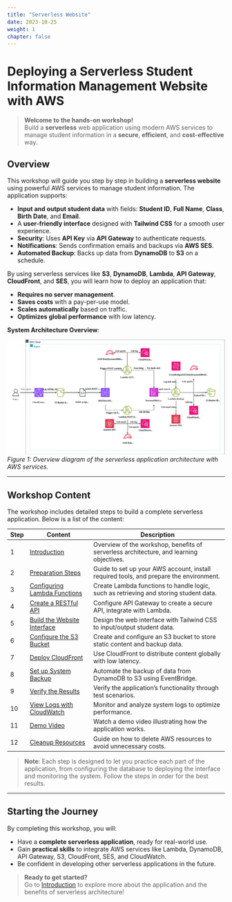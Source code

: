 ```yaml
---
title: "Serverless Website"
date: 2023-10-25
weight: 1
chapter: false
---
```


# Deploying a Serverless Student Information Management Website with AWS

> **Welcome to the hands-on workshop!**  
> Build a **serverless** web application using modern AWS services to manage student information in a **secure**, **efficient**, and **cost-effective** way.

## Overview

This workshop will guide you step by step in building a **serverless website** using powerful AWS services to manage student information. The application supports:  
- **Input and output student data** with fields: **Student ID**, **Full Name**, **Class**, **Birth Date**, and **Email**.  
- A **user-friendly interface** designed with **Tailwind CSS** for a smooth user experience.  
- **Security**: Uses **API Key** via **API Gateway** to authenticate requests.  
- **Notifications**: Sends confirmation emails and backups via **AWS SES**.  
- **Automated Backup**: Backs up data from **DynamoDB** to **S3** on a schedule.  

By using serverless services like **S3**, **DynamoDB**, **Lambda**, **API Gateway**, **CloudFront**, and **SES**, you will learn how to deploy an application that:  
- **Requires no server management**.  
- **Saves costs** with a pay-per-use model.  
- **Scales automatically** based on traffic.  
- **Optimizes global performance** with low latency.

**System Architecture Overview**:

![System Architecture Overview](images/system-architecture-overview.svg)  
*Figure 1: Overview diagram of the serverless application architecture with AWS services.*

---

## Workshop Content

The workshop includes detailed steps to build a complete serverless application. Below is a list of the content:

| **Step** | **Content** | **Description** |
|----------|-------------|-----------------|
| 1 | [Introduction](1-introduction/) | Overview of the workshop, benefits of serverless architecture, and learning objectives. |
| 2 | [Preparation Steps](2-preparation-steps/)  | Guide to set up your AWS account, install required tools, and prepare the environment. |
| 3 | [Configuring Lambda Functions](3-creating-lambda-functions/) | Create Lambda functions to handle logic, such as retrieving and storing student data. |
| 4 | [Create a RESTful API](4-creating-a-restful-api/) | Configure API Gateway to create a secure API, integrate with Lambda. |
| 5 | [Build the Website Interface](5-designing-the-website-interface/) | Design the web interface with Tailwind CSS to input/output student data. |
| 6 | [Configure the S3 Bucket](6-configuring-s3-buckets/)| Create and configure an S3 bucket to store static content and backup data. |
| 7 | [Deploy CloudFront](7-deploying-cloudfront/) | Use CloudFront to distribute content globally with low latency. |
| 8 | [Set up System Backup](8-setting-up-system-backup/) | Automate the backup of data from DynamoDB to S3 using EventBridge. |
| 9 | [Verify the Results](9-testing-results/) | Verify the application’s functionality through test scenarios. |
| 10 | [View Logs with CloudWatch](10-monitoring-logs-with-cloudwatch/) | Monitor and analyze system logs to optimize performance. |
| 11 | [Demo Video](11-reference-video-demo/)| Watch a demo video illustrating how the application works. |
| 12 | [Cleanup Resources](12-cleaning-up-resources/) | Guide on how to delete AWS resources to avoid unnecessary costs. |

> **Note**: Each step is designed to let you practice each part of the application, from configuring the database to deploying the interface and monitoring the system. Follow the steps in order for the best results.

---

## Starting the Journey

By completing this workshop, you will:  
- Have a **complete serverless application**, ready for real-world use.  
- Gain **practical skills** to integrate AWS services like Lambda, DynamoDB, API Gateway, S3, CloudFront, SES, and CloudWatch.  
- Be confident in developing other serverless applications in the future.

> **Ready to get started?**  
> Go to [Introduction](1-introduction/) to explore more about the application and the benefits of serverless architecture!

